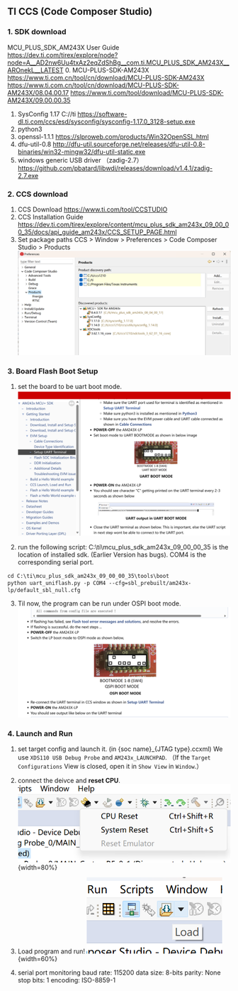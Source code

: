 ## TI CCS (Code Composer Studio)

### 1. SDK download
MCU_PLUS_SDK_AM243X User Guide
	https://dev.ti.com/tirex/explore/node?node=A__AD2nw6Uu4txAz2eqZdShBg__com.ti.MCU_PLUS_SDK_AM243X__AROnekL__LATEST
0. MCU-PLUS-SDK-AM243X
	https://www.ti.com.cn/tool/cn/download/MCU-PLUS-SDK-AM243X
	https://www.ti.com.cn/tool/cn/download/MCU-PLUS-SDK-AM243X/08.04.00.17
	https://www.ti.com/tool/download/MCU-PLUS-SDK-AM243X/09.00.00.35
1. SysConfig 1.17 C://ti
	https://software-dl.ti.com/ccs/esd/sysconfig/sysconfig-1.17.0_3128-setup.exe
2. python3
3. openssl-1.1.1 
	https://slproweb.com/products/Win32OpenSSL.html
4. dfu-util-0.8
	http://dfu-util.sourceforge.net/releases/dfu-util-0.8-binaries/win32-mingw32/dfu-util-static.exe
5. windows generic USB driver （zadig-2.7）
	https://github.com/pbatard/libwdi/releases/download/v1.4.1/zadig-2.7.exe


### 2. CCS download

1. CCS Download
	https://www.ti.com/tool/CCSTUDIO
2. CCS Installation Guide
	https://dev.ti.com/tirex/explore/content/mcu_plus_sdk_am243x_09_00_00_35/docs/api_guide_am243x/CCS_SETUP_PAGE.html
3. Set package paths
	CCS > Window > Preferences > Code Composer Studio > Products
	![products discovery path](package-path.png)

### 3. Board Flash Boot Setup
1. set the board to be uart boot mode.
![UART Board Configuration](uart-boot.png)

2. run the following script:
C:\ti\mcu_plus_sdk_am243x_09_00_00_35 is the location of installed sdk. (Earlier Version has bugs). COM4 is the corresponding serial port.
```
cd C:\ti\mcu_plus_sdk_am243x_09_00_00_35\tools\boot
python uart_uniflash.py -p COM4 --cfg=sbl_prebuilt/am243x-lp/default_sbl_null.cfg
```

3. Til now, the program can be run under OSPI boot mode.
![OSPI boot](OSPI.png)

### 4. Launch and Run
1. set target config and launch it. 
(in {soc name}_{JTAG type}.ccxml)
We use `XDS110 USB Debug Probe` and `AM243x_LAUNCHPAD`.
（If the `Target Configurations` View is closed, open it in `Show View` in `Window`.）

2. connect the deivce and <b>reset CPU</b>.
![CPU reset](reset.png){width=80%}

3. Load program and run!
![Load](load.png){width=60%}

4. serial port monitoring
baud rate: 115200
data size: 8-bits
parity: None
stop bits: 1
encoding: ISO-8859-1
